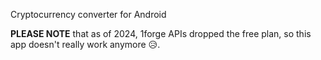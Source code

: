 Cryptocurrency converter for Android

**PLEASE NOTE** that as of 2024, 1forge APIs dropped the free plan, so this app doesn't really work anymore 😥.  
